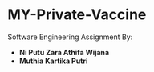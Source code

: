 # MY-Private-Vaccine
Software Engineering Assignment
By: 
- **Ni Putu Zara Athifa Wijana**
- **Muthia Kartika Putri**
